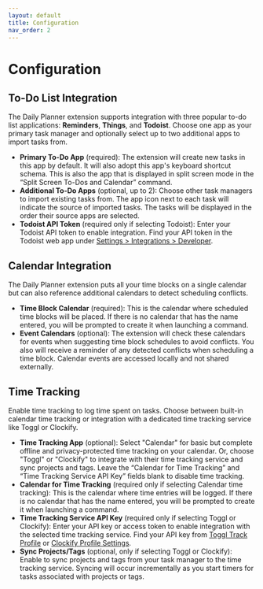 ```yaml
---
layout: default
title: Configuration
nav_order: 2
---
```


# Configuration

## To-Do List Integration

The Daily Planner extension supports integration with three popular to-do list applications: **Reminders**, **Things**, and **Todoist**. Choose one app as your primary task manager and optionally select up to two additional apps to import tasks from.

- **Primary To-Do App** (required): The extension will create new tasks in this app by default. It will also adopt this app's keyboard shortcut schema. This is also the app that is displayed in split screen mode in the “Split Screen To-Dos and Calendar” command.
- **Additional To-Do Apps** (optional, up to 2): Choose other task managers to import existing tasks from. The app icon next to each task will indicate the source of imported tasks. The tasks will be displayed in the order their source apps are selected.
- **Todoist API Token** (required only if selecting Todoist): Enter your Todoist API token to enable integration. Find your API token in the Todoist web app under [Settings > Integrations > Developer](https://todoist.com/app/settings/integrations/developer).

## Calendar Integration

The Daily Planner extension puts all your time blocks on a single calendar but can also reference additional calendars to detect scheduling conflicts.

- **Time Block Calendar** (required): This is the calendar where scheduled time blocks will be placed. If there is no calendar that has the name entered, you will be prompted to create it when launching a command.
- **Event Calendars** (optional): The extension will check these calendars for events when suggesting time block schedules to avoid conflicts. You also will receive a reminder of any detected conflicts when scheduling a time block. Calendar events are accessed locally and not shared externally.

## Time Tracking

Enable time tracking to log time spent on tasks. Choose between built-in calendar time tracking or integration with a dedicated time tracking service like Toggl or Clockify.

- **Time Tracking App** (optional): Select "Calendar" for basic but complete offline and privacy-protected time tracking on your calendar. Or, choose "Toggl" or "Clockify" to integrate with their time tracking service and sync projects and tags. Leave the “Calendar for Time Tracking” and “Time Tracking Service API Key” fields blank to disable time tracking.
- **Calendar for Time Tracking** (required only if selecting Calendar time tracking): This is the calendar where time entries will be logged. If there is no calendar that has the name entered, you will be prompted to create it when launching a command.
- **Time Tracking Service API Key** (required only if selecting Toggl or Clockify): Enter your API key or access token to enable integration with the selected time tracking service. Find your API key from [Toggl Track Profile](https://track.toggl.com/profile) or [Clockify Profile Settings](https://app.clockify.me/user/settings).
- **Sync Projects/Tags** (optional, only if selecting Toggl or Clockify): Enable to sync projects and tags from your task manager to the time tracking service. Syncing will occur incrementally as you start timers for tasks associated with projects or tags.
